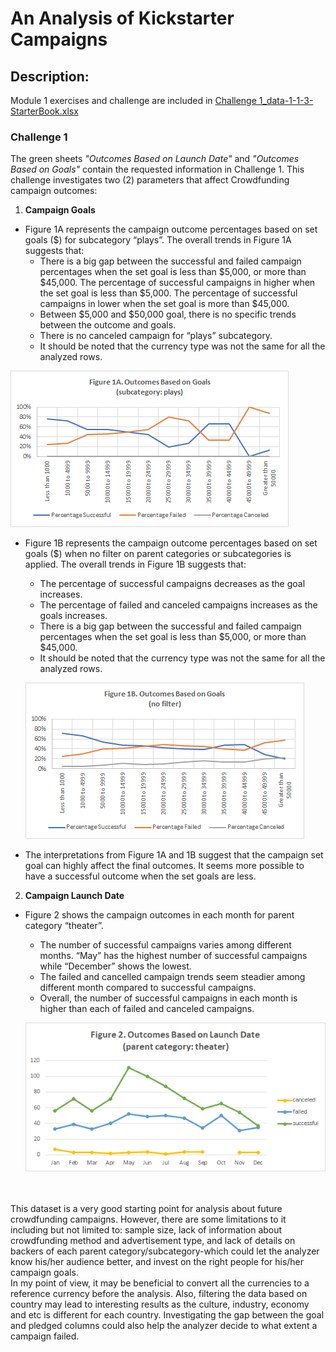 # An Analysis of Kickstarter Campaigns
## Description:
Module 1 exercises and challenge are included in [Challenge 1_data-1-1-3-StarterBook.xlsx](https://github.com/SaraPnm/Challenge1_Kickstarter-Analysis.git/Challenge%201_data-1-1-3-StarterBook.xlsx)
### Challenge 1
The green sheets *"Outcomes Based on Launch Date"* and *"Outcomes Based on Goals"* contain the requested information in Challenge 1. This challenge investigates two (2) parameters that affect Crowdfunding campaign outcomes:
1. **Campaign Goals**
  - Figure 1A represents the campaign outcome percentages based on set goals ($) for subcategory “plays”. The overall trends in Figure 1A suggests that:
    *	There is a big gap between the successful and failed campaign percentages when the set goal is less than $5,000, or more than $45,000. The percentage of successful campaigns in higher when the set goal is less than $5,000. The percentage of successful campaigns in lower when the set goal is more than $45,000.
    * Between $5,000 and $50,000 goal, there is no specific trends between the outcome and goals.
    * There is no canceled campaign for “plays” subcategory.
    * It should be noted that the currency type was not the same for all the analyzed rows.
  
  ![Figure%201A](Challenge1-Figure%201A.png)

- Figure 1B represents the campaign outcome percentages based on set goals ($) when no filter on parent categories or subcategories is applied. The overall trends in Figure 1B suggests that:
  * The percentage of successful campaigns decreases as the goal increases.
  * The percentage of failed and canceled campaigns increases as the goals increases.
  * There is a big gap between the successful and failed campaign percentages when the set goal is less than $5,000, or more than $45,000.
  * It should be noted that the currency type was not the same for all the analyzed rows.
  
  ![Challenge1-Figure%201B](Challenge1-Figure%201B.png)

- The interpretations from Figure 1A and 1B suggest that the campaign set goal can highly affect the final outcomes. It seems more possible to have a successful outcome when the set goals are less.

2. **Campaign Launch Date**
- Figure 2 shows the campaign outcomes in each month for parent category “theater”. 
  * The number of successful campaigns varies among different months. “May” has the highest number of successful campaigns while “December” shows the lowest.
  * The failed and cancelled campaign trends seem steadier among different month compared to successful campaigns.
  * Overall, the number of successful campaigns in each month is higher than each of failed and canceled campaigns.
  
  ![Challenge1-Figure%202](Challenge1-Figure%202.png)
<br/>
<br/>
This dataset is a very good starting point for analysis about future crowdfunding campaigns. However, there are some limitations to it including but not limited to: sample size, lack of information about crowdfunding method and advertisement type, and lack of details on backers of each parent category/subcategory-which could let the analyzer know his/her audience better, and invest on the right people for his/her campaign goals.

<br/>
In my point of view, it may be beneficial to convert all the currencies to a reference currency before the analysis. Also, filtering the data based on country may lead to interesting results as the culture, industry, economy and etc is different for each country. Investigating the gap between the goal and pledged columns could also help the analyzer decide to what extent a campaign failed.
